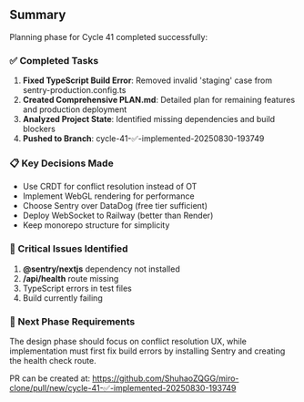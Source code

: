 ## Summary

Planning phase for Cycle 41 completed successfully:

### ✅ Completed Tasks
1. **Fixed TypeScript Build Error**: Removed invalid 'staging' case from sentry-production.config.ts
2. **Created Comprehensive PLAN.md**: Detailed plan for remaining features and production deployment
3. **Analyzed Project State**: Identified missing dependencies and build blockers
4. **Pushed to Branch**: cycle-41-✅-implemented-20250830-193749

### 📋 Key Decisions Made
- Use CRDT for conflict resolution instead of OT
- Implement WebGL rendering for performance
- Choose Sentry over DataDog (free tier sufficient)
- Deploy WebSocket to Railway (better than Render)
- Keep monorepo structure for simplicity

### 🚧 Critical Issues Identified
1. **@sentry/nextjs** dependency not installed
2. **/api/health** route missing
3. TypeScript errors in test files
4. Build currently failing

### 📍 Next Phase Requirements
The design phase should focus on conflict resolution UX, while implementation must first fix build errors by installing Sentry and creating the health check route.

PR can be created at: https://github.com/ShuhaoZQGG/miro-clone/pull/new/cycle-41-✅-implemented-20250830-193749

